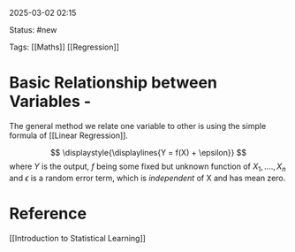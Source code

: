 
2025-03-02 02:15

Status: #new

Tags: [[Maths]] [[Regression]]

# Basic Relationship between Variables -

The general method we relate one variable to other is using the simple formula of [[Linear Regression]].

$$
\displaystyle{\displaylines{Y = f(X) + \epsilon}}
$$
where $Y$ is the output, $f$ being some fixed but unknown function of $X_{1}, ...., X_{n}$ and $\epsilon$ is a random error term, which is *independent* of X and has mean zero. 
# Reference

[[Introduction to Statistical Learning]]
